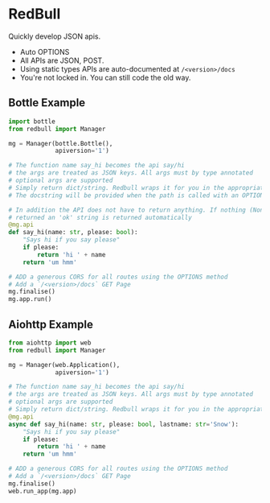 RedBull
=======

Quickly develop JSON apis.


- Auto OPTIONS
- All APIs are JSON, POST.
- Using static types APIs are auto-documented at `/<version>/docs`
- You're not locked in. You can still code the old way.


Bottle Example
-----

```python
import bottle
from redbull import Manager

mg = Manager(bottle.Bottle(),
             apiversion='1')

# The function name say_hi becomes the api say/hi
# the args are treated as JSON keys. All args must by type annotated
# optional args are supported
# Simply return dict/string. Redbull wraps it for you in the appropriate object
# The docstring will be provided when the path is called with an OPTIONS method

# In addition the API does not have to return anything. If nothing (None) is
# returned an 'ok' string is returned automatically
@mg.api
def say_hi(name: str, please: bool):
    "Says hi if you say please"
    if please:
        return 'hi ' + name
    return 'um hmm'

# ADD a generous CORS for all routes using the OPTIONS method
# Add a `/<version>/docs` GET Page
mg.finalise()
mg.app.run()
```


Aiohttp Example
-----

```python
from aiohttp import web
from redbull import Manager

mg = Manager(web.Application(),
             apiversion='1')

# The function name say_hi becomes the api say/hi
# the args are treated as JSON keys. All args must by type annotated
# optional args are supported
# Simply return dict/string. Redbull wraps it for you in the appropriate object
@mg.api
async def say_hi(name: str, please: bool, lastname: str='Snow'):
    "Says hi if you say please"
    if please:
        return 'hi ' + name
    return 'um hmm'

# ADD a generous CORS for all routes using the OPTIONS method
# Add a `/<version>/docs` GET Page
mg.finalise()
web.run_app(mg.app)
```
